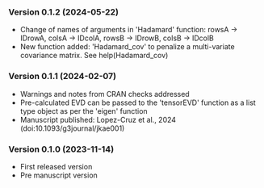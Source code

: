 ### Version 0.1.2 (2024-05-22)

- Change of names of arguments in 'Hadamard' function: rowsA -> IDrowA, colsA -> IDcolA, rowsB -> IDrowB, colsB -> IDcolB 
- New function added: 'Hadamard_cov' to penalize a multi-variate covariance matrix. See help(Hadamard_cov)


### Version 0.1.1 (2024-02-07)

- Warnings and notes from CRAN checks addressed
- Pre-calculated EVD can be passed to the 'tensorEVD' function as a list type object as per the 'eigen' function
- Manuscript published: Lopez-Cruz et al., 2024 (doi:10.1093/g3journal/jkae001)


### Version 0.1.0 (2023-11-14)

- First released version
- Pre manuscript version
